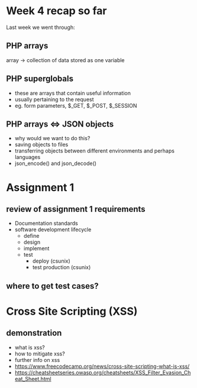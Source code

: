 # Week 4 recap so far

Last week we went through:

## PHP arrays
array -> collection of data stored as one variable

## PHP superglobals
- these are arrays that contain useful information
- usually pertaining to the request
- eg. form parameters, $_GET, $_POST, $_SESSION

## PHP arrays <=> JSON objects
- why would we want to do this?
- saving objects to files 
- transferring objects between different environments and perhaps languages
- json_encode() and json_decode()

# Assignment 1 
## review of assignment 1 requirements
- Documentation standards
- software development lifecycle 
  - define
  - design
  - implement
  - test
    - deploy (csunix)
    - test production (csunix)
## where to get test cases?

# Cross Site Scripting (XSS)
## demonstration 
- what is xss?
- how to mitigate xss?
- further info on xss
- https://www.freecodecamp.org/news/cross-site-scripting-what-is-xss/
- https://cheatsheetseries.owasp.org/cheatsheets/XSS_Filter_Evasion_Cheat_Sheet.html
